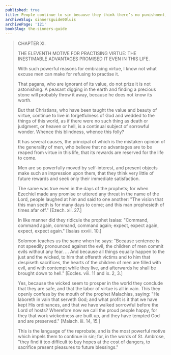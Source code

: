 ```yaml
---
published: true
title: People continue to sin because they think there’s no punishment, and to avoid virtue thinking there’s no benefit
archiveSlug: sinnersguide00luis
archivePage: '121'
bookSlug: the-sinners-guide
---
```


> CHAPTER XI.
> 
> THE ELEVENTH MOTIVE FOR PRACTISING VIRTUE: THE INESTIMABLE ADVANTAGES PROMISED IT EVEN IN THIS LIFE.
> 
> With such powerful reasons for embracing virtue, I know not what excuse men can make for refusing to practise it.
> 
> That pagans, who are ignorant of its value, do not prize it is not astonishing. A peasant digging in the earth and finding a precious stone will probably throw it away, because he does not know its worth.
> 
> But that Christians, who have been taught the value and beauty of virtue, continue to live in forgetfulness of God and wedded to the things of this world, as if there were no such thing as death or judgment, or heaven or hell, is a continual subject of sorrowful wonder. Whence this blindness, whence this folly?
> 
> It has several causes, the principal of which is the mistaken opinion of the generality of men, who believe that no advantages are to be reaped from virtue in this life, that its rewards are reserved for the life to come.
> 
> Men are so powerfully moved by self-interest, and present objects make such an impression upon them, that they think very little of future rewards and seek only their immediate satisfaction.
> 
> The same was true even in the days of the prophets; for when Ezechiel made any promise or uttered any threat in the name of the Lord, people laughed at him and said to one another: "The vision that this man seeth is for many days to come; and this man prophesieth of times afar off." [Ezech. xii. 27.]
> 
> In like manner did they ridicule the prophet Isaias: "Command, command again, command, command again; expect, expect again, expect, expect again." [Isaias xxviii. 10.]
> 
> Solomon teaches us the same when he says: "Because sentence is not speedily pronounced against the evil, the children of men commit evils without any fear. ... And because all things equally happen to the just and the wicked, to him that offereth victims and to him that despiseth sacrifices, the hearts of the children of men are filled with evil, and with contempt while they live, and afterwards he shall be brought down to hell." [Eccles. viii. 11 and ix. 2, 3.]
> 
> Yes, because the wicked seem to prosper in the world they conclude that they are safe, and that the labor of virtue is all in vain. This they openly confess by the mouth of the prophet Malachias, saying: "He laboreth in vain that serveth God; and what profit is it that we have kept His ordinances, and that we have walked sorrowful before the Lord of hosts? Wherefore now we call the proud people happy, for they that work wickedness are built up, and they have tempted God and are preserved." [Malach. iii. 14, 15.]
> 
> This is the language of the reprobate, and is the most powerful motive which impels them to continue in sin; for, in the words of St. Ambrose, "they find it too difficult to buy hopes at the cost of dangers, to sacrifice present pleasures to future blessings."
